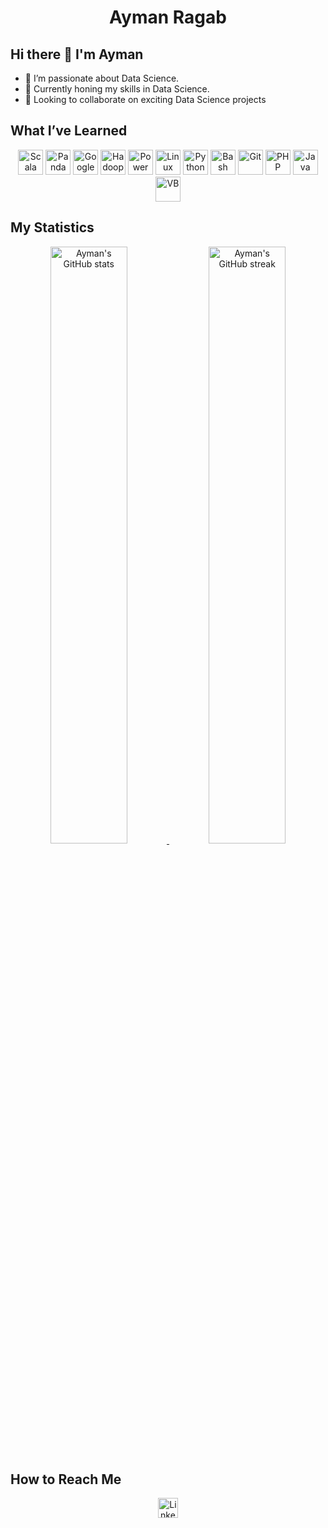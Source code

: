 <h1 align="center">
  <b>Ayman Ragab</b>
</h1>

## Hi there 👋 I'm Ayman
- 👀 I’m passionate about Data Science.
- 🌱 Currently honing my skills in Data Science.
- 💞️ Looking to collaborate on exciting Data Science projects

## What I’ve Learned

<div align="center">
  <img src="https://www.vectorlogo.zone/logos/scala-lang/scala-lang-ar21.svg" alt="Scala" height="40">
  <img src="https://www.vectorlogo.zone/logos/usepanda/usepanda-ar21.svg" alt="Panda" height="40">
  <img src="https://www.vectorlogo.zone/logos/google_analytics/google_analytics-ar21.svg" alt="Google Analytics" height="40">
  <img src="https://www.vectorlogo.zone/logos/apache_hadoop/apache_hadoop-ar21.svg" alt="Hadoop" height="40">
  <img src="https://www.vectorlogo.zone/logos/microsoft_powerbi/microsoft_powerbi-ar21.svg" alt="Power BI" height="40">
  <img src="https://www.vectorlogo.zone/logos/linux/linux-icon.svg" alt="Linux" height="40">
  <img src="https://www.vectorlogo.zone/logos/python/python-icon.svg" alt="Python" height="40">
  <img src="https://www.vectorlogo.zone/logos/gnu_bash/gnu_bash-icon.svg" alt="Bash" height="40">
  <img src="https://www.vectorlogo.zone/logos/git-scm/git-scm-icon.svg" alt="Git" height="40">
  <img src="https://www.vectorlogo.zone/logos/php/php-icon.svg" alt="PHP" height="40">
  <img src="https://www.vectorlogo.zone/logos/java/java-icon.svg" alt="Java" height="40">
  <img src="https://www.vectorlogo.zone/logos/microsoft_vb/microsoft_vb-icon.svg" alt="VB" height="40">
</div>

## My Statistics

<div align="center">
  <a href="https://github.com/aymanrgab">
    <img width="49.5%" src="https://github-readme-stats.vercel.app/api?username=aymanrgab&show_icons=true&theme=gruvbox&hide_border=true" alt="Ayman's GitHub stats">
    <img width="49.5%" src="https://github-readme-streak-stats.herokuapp.com/?user=aymanrgab&theme=gruvbox&hide_border=true" alt="Ayman's GitHub streak">
  </a>
</div>

## How to Reach Me

<div align="center">
  <a href="https://www.linkedin.com/in/ayman-ragab-742685131/">
    <img src="https://www.vectorlogo.zone/logos/linkedin/linkedin-tile.svg" width="32" alt="LinkedIn">
  </a>
</div>
